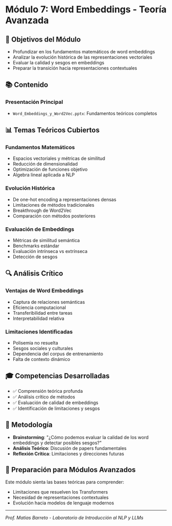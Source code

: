 # Módulo 7: Word Embeddings - Teoría Avanzada

## 🎯 Objetivos del Módulo

- Profundizar en los fundamentos matemáticos de word embeddings
- Analizar la evolución histórica de las representaciones vectoriales
- Evaluar la calidad y sesgos en embeddings
- Preparar la transición hacia representaciones contextuales

## 📚 Contenido

### Presentación Principal
- `Word_Embeddings_y_Word2Vec.pptx`: Fundamentos teóricos completos

## 📊 Temas Teóricos Cubiertos

### Fundamentos Matemáticos
- Espacios vectoriales y métricas de similitud
- Reducción de dimensionalidad
- Optimización de funciones objetivo
- Algebra lineal aplicada a NLP

### Evolución Histórica
- De one-hot encoding a representaciones densas
- Limitaciones de métodos tradicionales
- Breakthrough de Word2Vec
- Comparación con métodos posteriores

### Evaluación de Embeddings
- Métricas de similitud semántica
- Benchmarks estándar
- Evaluación intrínseca vs extrínseca
- Detección de sesgos

## 🔍 Análisis Crítico

### Ventajas de Word Embeddings
- Captura de relaciones semánticas
- Eficiencia computacional
- Transferibilidad entre tareas
- Interpretabilidad relativa

### Limitaciones Identificadas
- Polisemia no resuelta
- Sesgos sociales y culturales
- Dependencia del corpus de entrenamiento
- Falta de contexto dinámico

## 🎓 Competencias Desarrolladas

- ✅ Comprensión teórica profunda
- ✅ Análisis crítico de métodos
- ✅ Evaluación de calidad de embeddings
- ✅ Identificación de limitaciones y sesgos

## 🎯 Metodología

- **Brainstorming**: "¿Cómo podemos evaluar la calidad de los word embeddings y detectar posibles sesgos?"
- **Análisis Teórico**: Discusión de papers fundamentales
- **Reflexión Crítica**: Limitaciones y direcciones futuras

## 🌟 Preparación para Módulos Avanzados

Este módulo sienta las bases teóricas para comprender:
- Limitaciones que resuelven los Transformers
- Necesidad de representaciones contextuales
- Evolución hacia modelos de lenguaje modernos

---
*Prof. Matias Barreto - Laboratorio de Introducción al NLP y LLMs*
